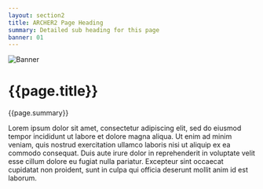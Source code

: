 ```yaml
---
layout: section2
title: ARCHER2 Page Heading
summary: Detailed sub heading for this page
banner: 01
---
```



![Banner](./image/banners/web_banners_{{page.banner}}_800.jpg)


# {{page.title}}
{{page.summary}}

Lorem ipsum dolor sit amet, consectetur adipiscing elit, sed do eiusmod tempor incididunt ut labore et dolore magna aliqua. Ut enim ad minim veniam, quis nostrud exercitation ullamco laboris nisi ut aliquip ex ea commodo consequat. Duis aute irure dolor in reprehenderit in voluptate velit esse cillum dolore eu fugiat nulla pariatur. Excepteur sint occaecat cupidatat non proident, sunt in culpa qui officia deserunt mollit anim id est laborum.